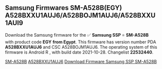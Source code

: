 <h2>Samsung Firmwares SM-A528B(EGY) A528BXXU1AUJ6/A528BOJM1AUJ6/A528BXXU1AUI9</h2>
Download the Samsung firmware for the ✅ <strong>Samsung SSP </strong> ⭐ <strong>SM-A528B</strong> with product code <strong>EGY</strong> <strong> from Egypt</strong>. This firmware has version number PDA <strong>A528BXXU1AUJ6</strong> and CSC A528BOJM1AUJ6. The operating system of this firmware is Android R , with build date 2021-10-28. Changelist <strong>22532440</strong>.


[SM-A528B](https://samfirm.shop/samsung/model/SM-A528B)
[A528BXXU1AUJ6](https://samfirm.shop/samsung/pda/A528BXXU1AUJ6)
[Download Firmware Samsung SSP SM-A528B](https://samfirm.shop/samsung/firmware/469458)
